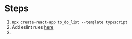# Steps

1) `npx create-react-app to_do_list --template typescript`
2) Add eslint rules [here](https://create-react-app.dev/docs/setting-up-your-editor/)
3) 